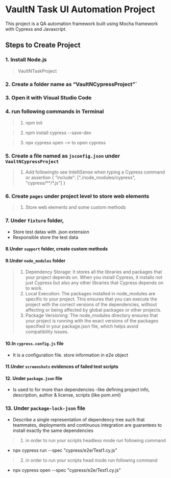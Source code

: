 # VaultN Task UI Automation Project

This project is a QA automation framework built using Mocha framework with Cypress and Javascript. 


## Steps to Create Project
### 1. Install Node.js
> VaultNTaskProject

### 2. Create a folder name as “VaultNCypressProject”`
### 3. Open it with Visual Studio Code
### 4. run following commands in Terminal

> 1. npm init

> 2. npm install cypress --save-dev

> 3. npx cypress open --> to open cypress


### 5. Create a file named as `jsconfig.json` under `VaultNCypressProject` 

> 1. Add followingto see IntelliSense when typing a Cypress command or assertion
     {
     "include": ["./node_modules/cypress", "cypress/**/*.js"]
     }

### 6. Create `pages` under project level to store web elements
> 1. Store web elements and some custom methods


### 7. Under `fixture` folder, 
* Store test datas with .json extension
* Responsible store the test data

#### 8.Under `support` folder, create custom methods

#### 9.Under `node_modules` folder
> 1. Dependency Storage: It stores all the libraries and packages that your project depends on. When you install Cypress, it installs not just Cypress but also any other libraries that Cypress depends on to work.
> 2. Local Execution: The packages installed in node_modules are specific to your project. This ensures that you can execute the project with the correct versions of the dependencies, without affecting or being affected by global packages or other projects.
> 3. Package Versioning: The node_modules directory ensures that your project is running with the exact versions of the packages specified in your package.json file, which helps avoid compatibility issues.

#### 10.In `cypress.config.js` file
 * It is a configuration file.  store information in e2e object

#### 11.Under `screenshots` evidences of failed test scripts

#### 12. Under `package.json` file
* Is used to for more than dependencies -like defining project info, description, author & license, scripts (like pom.xml)

### 13. Under `package-lock-json` file
* Describe a single representation of dependency tree such that teammates, deployments and continuous integration are guarantees to install exactly the same dependencies

> 1. in order to run your scripts headless mode run following command 
* npx cypress run --spec "cypress/e2e/Test1.cy.js"

> 2. in order to run your scripts head mode run following command
 * npx cypress open --spec "cypress/e2e/Test1.cy.js”
